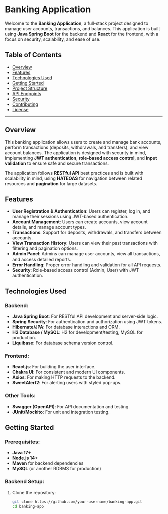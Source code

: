 # Banking Application

Welcome to the **Banking Application**, a full-stack project designed to manage user accounts, transactions, and balances. This application is built using **Java Spring Boot** for the backend and **React** for the frontend, with a focus on security, scalability, and ease of use.

## **Table of Contents**

- [Overview](#overview)
- [Features](#features)
- [Technologies Used](#technologies-used)
- [Getting Started](#getting-started)
- [Project Structure](#project-structure)
- [API Endpoints](#api-endpoints)
- [Security](#security)
- [Contributing](#contributing)
- [License](#license)

---

## **Overview**

This banking application allows users to create and manage bank accounts, perform transactions (deposits, withdrawals, and transfers), and view account balances. The application is designed with security in mind, implementing **JWT authentication**, **role-based access control**, and **input validation** to ensure safe and secure transactions.

The application follows **RESTful API** best practices and is built with scalability in mind, using **HATEOAS** for navigation between related resources and **pagination** for large datasets.

## **Features**

- **User Registration & Authentication**: Users can register, log in, and manage their sessions using JWT-based authentication.
- **Account Management**: Users can create accounts, view account details, and manage account types.
- **Transactions**: Support for deposits, withdrawals, and transfers between accounts.
- **View Transaction History**: Users can view their past transactions with filtering and pagination options.
- **Admin Panel**: Admins can manage user accounts, view all transactions, and access detailed reports.
- **Error Handling**: Proper error handling and validation for all API requests.
- **Security**: Role-based access control (Admin, User) with JWT authentication.

## **Technologies Used**

### **Backend:**
- **Java Spring Boot**: For RESTful API development and server-side logic.
- **Spring Security**: For authentication and authorization using JWT tokens.
- **Hibernate/JPA**: For database interactions and ORM.
- **H2 Database / MySQL**: H2 for development/testing, MySQL for production.
- **Liquibase**: For database schema version control.

### **Frontend:**
- **React.js**: For building the user interface.
- **Chakra UI**: For consistent and modern UI components.
- **Axios**: For making HTTP requests to the backend.
- **SweetAlert2**: For alerting users with styled pop-ups.

### **Other Tools:**
- **Swagger (OpenAPI)**: For API documentation and testing.
- **JUnit/Mockito**: For unit and integration testing.

## **Getting Started**

### **Prerequisites:**
- **Java 17+**
- **Node.js 14+**
- **Maven** for backend dependencies
- **MySQL** (or another RDBMS for production)

### **Backend Setup:**
1. Clone the repository:  
   ```bash
   git clone https://github.com/your-username/banking-app.git
   cd banking-app
